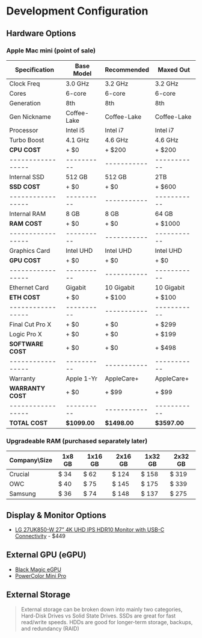 # Development Configuration

## Hardware Options

### Apple Mac mini (point of sale)

Specification     | Base Model | Recommended | Maxed Out
----------------- | ---------- | ----------- | ---------
Clock Freq        | 3.0 GHz    | 3.2 GHz     | 3.2 GHz
Cores             | 6-core     | 6-core      | 6-core
Generation        | 8th        | 8th         | 8th
Gen Nickname      | Coffee-Lake| Coffee-Lake | Coffee-Lake
Processor         | Intel i5   | Intel i7    | Intel i7
Turbo Boost       | 4.1 GHz    | 4.6 GHz     | 4.6 GHz
**CPU COST**      | + $0       | + $200      | + $200
----------------- | ---------- | ----------- | -----------
Internal SSD      | 512 GB     | 512 GB      | 2TB
**SSD COST**      | + $0       | + $0        | + $600
----------------- | ---------- | ----------- | -----------
Internal RAM      | 8 GB       | 8 GB        | 64 GB
**RAM COST**      | + $0       | + $0        | + $1000
----------------- | ---------- | ----------- | -----------
Graphics Card     | Intel UHD  | Intel UHD   | Intel UHD
**GPU COST**      | + $0       | + $0        | + $0
----------------- | ---------- | ----------- | -----------
Ethernet Card     | Gigabit    | 10 Gigabit  | 10 Gigabit
**ETH COST**      | + $0       | + $100      | + $100
----------------- | ---------- | ----------- | -----------
Final Cut Pro X   | + $0       | + $0        | + $299
Logic Pro X       | + $0       | + $0        | + $199
**SOFTWARE COST** | + $0       | + $0        | + $498
----------------- | ---------- | ----------- | -----------
Warranty          | Apple 1-Yr | AppleCare+  | AppleCare+
**WARRANTY COST** | + $0       | + $99       | + $99
----------------- | ---------- | ----------- | -----------
**TOTAL COST**    |**$1099.00**|**$1498.00** |**$3597.00**

### Upgradeable RAM (purchased separately later)

Company\Size | 1x8 GB | 1x16 GB | 2x16 GB | 1x32 GB | 2x32 GB
------------ | ------ | ------  | ------- | ------- | ------- 
Crucial      | $ 34   | $ 62    | $ 124   | $ 158   | $ 319
OWC          | $ 40   | $ 75    | $ 145   | $ 175   | $ 339
Samsung      | $ 36   | $ 74    | $ 148   | $ 137   | $ 275

## Display & Monitor Options

- [LG 27UK850-W 27” 4K UHD IPS HDR10 Monitor with USB-C Connectivity](https://www.amazon.com/gp/product/B078GVTD9N/ref=ox_sc_act_title_5?smid=ATVPDKIKX0DER&psc=1) - $449

## External GPU (eGPU)

- [Black Magic eGPU](https://www.apple.com/shop/product/HM8Y2VC/A/blackmagic-egpu)
- [PowerColor Mini Pro](https://www.amazon.com/PowerColor-Mini-RX570-eGPU-Thunderbolt3/dp/B07Q4R7GZR)

## External Storage
> External storage can be broken down into mainly two categories, Hard-Disk Drives vs Solid State Drives.
> SSDs are great for fast read/write speeds. HDDs are good for longer-term storage, backups, and redundancy (RAID)

